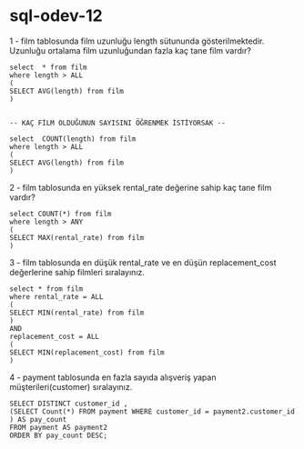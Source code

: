 # sql-odev-12

1 - film tablosunda film uzunluğu length sütununda gösterilmektedir. Uzunluğu ortalama film uzunluğundan fazla kaç tane film vardır?

    select  * from film
    where length > ALL
    (
    SELECT AVG(length) from film
    )
    
    
    -- KAÇ FİLM OLDUĞUNUN SAYISINI ÖĞRENMEK İSTİYORSAK -- 
    
    select  COUNT(length) from film
    where length > ALL
    (
    SELECT AVG(length) from film
    )
    
2 - film tablosunda en yüksek rental_rate değerine sahip kaç tane film vardır?
 
    select COUNT(*) from film
    where length > ANY
    (
    SELECT MAX(rental_rate) from film
    )
    
3 - film tablosunda en düşük rental_rate ve en düşün replacement_cost değerlerine sahip filmleri sıralayınız.

    
    select * from film
    where rental_rate = ALL
    (
    SELECT MIN(rental_rate) from film
    )
    AND 
    replacement_cost = ALL
    (
    SELECT MIN(replacement_cost) from film
    )
    
4 - payment tablosunda en fazla sayıda alışveriş yapan müşterileri(customer) sıralayınız.

    SELECT DISTINCT customer_id ,
    (SELECT Count(*) FROM payment WHERE customer_id = payment2.customer_id ) AS pay_count
    FROM payment AS payment2 
    ORDER BY pay_count DESC;

